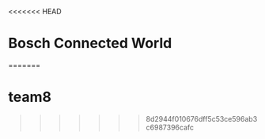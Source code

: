 <<<<<<< HEAD
# Bosch Connected World
=======
# team8
>>>>>>> 8d2944f010676dff5c53ce596ab3c6987396cafc
